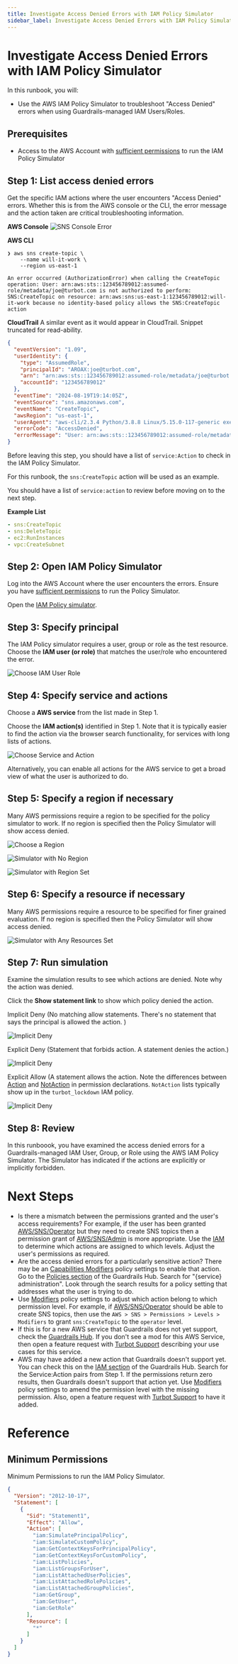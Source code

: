 ```yaml
---
title: Investigate Access Denied Errors with IAM Policy Simulator
sidebar_label: Investigate Access Denied Errors with IAM Policy Simulator
---
```


# Investigate Access Denied Errors with IAM Policy Simulator

In this runbook, you will:

- Use the AWS IAM Policy Simulator to troubleshoot "Access Denied" errors when using Guardrails-managed IAM Users/Roles.

## Prerequisites

- Access to the AWS Account with [sufficient permissions](#minimum-permissions) to run the IAM Policy Simulator

## Step 1:  List access denied errors

Get the specific IAM actions where the user encounters "Access Denied" errors. Whether this is from the AWS console or
the
CLI, the error message and the action taken are critical troubleshooting information.

**AWS Console**
![SNS Console Error](/images/docs/guardrails/runbooks/troubleshooting/investigate-access-denied-errors/aws-console-sns-error.png)

**AWS CLI**

```shell
❯ aws sns create-topic \
    --name will-it-work \
    --region us-east-1 

An error occurred (AuthorizationError) when calling the CreateTopic operation: User: arn:aws:sts::123456789012:assumed-role/metadata/joe@turbot.com is not authorized to perform: SNS:CreateTopic on resource: arn:aws:sns:us-east-1:123456789012:will-it-work because no identity-based policy allows the SNS:CreateTopic action
```

**CloudTrail**
A similar event as it would appear in CloudTrail. Snippet truncated for read-ability.

```json
{
  "eventVersion": "1.09",
  "userIdentity": {
    "type": "AssumedRole",
    "principalId": "AROAX:joe@turbot.com",
    "arn": "arn:aws:sts::123456789012:assumed-role/metadata/joe@turbot.com",
    "accountId": "123456789012"
  },
  "eventTime": "2024-08-19T19:14:05Z",
  "eventSource": "sns.amazonaws.com",
  "eventName": "CreateTopic",
  "awsRegion": "us-east-1",
  "userAgent": "aws-cli/2.3.4 Python/3.8.8 Linux/5.15.0-117-generic exe/x86_64.ubuntu.22 prompt/off command/sns.create-topic",
  "errorCode": "AccessDenied",
  "errorMessage": "User: arn:aws:sts::123456789012:assumed-role/metadata/joe@turbot.com is not authorized to perform: SNS:CreateTopic on resource: arn:aws:sns:us-east-1:123456789012:will-it-work because no identity-based policy allows the SNS:CreateTopic action"
}
```

Before leaving this step, you should have a list of `service:Action` to check in the IAM Policy Simulator.

For this runbook, the `sns:CreateTopic` action will be used as an example.

You should have a list of `service:action` to review before moving on to the next step.

**Example List**

```yaml
- sns:CreateTopic
- sns:DeleteTopic
- ec2:RunInstances
- vpc:CreateSubnet
```

## Step 2: Open IAM Policy Simulator

Log into the AWS Account where the user encounters the errors. Ensure you
have [sufficient permissions](#minimum-permissions) to run the Policy Simulator.

Open the [IAM Policy simulator](https://policysim.aws.amazon.com/home/index.jsp).

## Step 3: Specify principal

The IAM Policy simulator requires a user, group or role as the test resource. Choose the **IAM user (or role)** that
matches the user/role who encountered the error.

![Choose IAM User Role](/images/docs/guardrails/runbooks/troubleshooting/investigate-access-denied-errors/aws-select-iam-user-role.png)

## Step 4: Specify service and actions

Choose a **AWS service** from the list made in Step 1.

Choose the **IAM action(s)** identified in Step 1. Note that it is typically easier to find the action via the browser
search functionality, for services with long lists of actions.

![Choose Service and Action](/images/docs/guardrails/runbooks/troubleshooting/investigate-access-denied-errors/aws-choose-resource-service-action.png)

Alternatively, you can enable all actions for the AWS service to get a broad view of what the user is authorized to do.

## Step 5: Specify a region if necessary

Many AWS permissions require a region to be specified for the policy simulator to work. If no region is specified then
the Policy Simulator will show access denied.

![Choose a Region](/images/docs/guardrails/runbooks/troubleshooting/investigate-access-denied-errors/aws-choose-region.png)

![Simulator with No Region](/images/docs/guardrails/runbooks/troubleshooting/investigate-access-denied-errors/no-aws-no-region-selected.png)

![Simulator with Region Set](/images/docs/guardrails/runbooks/troubleshooting/investigate-access-denied-errors/aws-region-selecteted.png)

## Step 6: Specify a resource if necessary

Many AWS permissions require a resource to be specified for finer grained evaluation. If no region is specified then the
Policy Simulator will show access denied.

![Simulator with Any Resources Set](/images/docs/guardrails/runbooks/troubleshooting/investigate-access-denied-errors/aws-specify-resource.png)

## Step 7: Run simulation

Examine the simulation results to see which actions are denied. Note why the action was denied.

Click the **Show statement link** to show which policy denied the action.

Implicit Deny (No matching allow statements. There's no statement that says the principal is allowed the action. )

![Implicit Deny](/images/docs/guardrails/runbooks/troubleshooting/investigate-access-denied-errors/aws-implicitly-denied.png)

Explicit Deny (Statement that forbids action. A statement denies the action.)

![Implicit Deny](/images/docs/guardrails/runbooks/troubleshooting/investigate-access-denied-errors/aws-explicitly-denied.png)

Explicit Allow (A statement allows the action. Note the differences
between [Action](https://docs.aws.amazon.com/IAM/latest/UserGuide/reference_policies_elements_action.html)
and [NotAction](https://docs.aws.amazon.com/IAM/latest/UserGuide/reference_policies_elements_notaction.html) in
permission declarations. `NotAction` lists typically show up in the `turbot_lockdown` IAM policy.

![Implicit Deny](/images/docs/guardrails/runbooks/troubleshooting/investigate-access-denied-errors/aws-explicitly-allowed.png)

## Step 8: Review

In this runboook, you have examined the access denied errors for a Guardrails-managed IAM User, Group, or Role using the
AWS IAM Policy Simulator. The Simulator has indicated if the actions are explicitly or implicitly forbidden.

# Next Steps

- Is there a mismatch between the permissions granted and the user's access requirements? For example, if the user has
  been granted [AWS/SNS/Operator](https://hub.guardrails.turbot.com/mods/aws/permissions/aws-ssm/ssm/operator) but they
  need to create SNS topics then a permission grant
  of [AWS/SNS/Admin](https://hub.guardrails.turbot.com/mods/aws/permissions/aws-sns/sns/admin) is more appropriate. Use
  the [IAM](https://hub.guardrails.turbot.com/mods/aws/permissions) to determine which actions are assigned to which
  levels. Adjust the user's permissions as required.
- Are the access denied errors for a particularly sensitive action? There may be
  an [Capabilities Modifiers](docs/integrations/aws/permissions#capability-modifier-policies) policy settings to enable
  that action. Go to the [Policies section](https://hub.guardrails.turbot.com/mods/aws/policies) of the Guardrails Hub.
  Search for "{service} administration". Look through the search results for a policy setting that addresses what the
  user is trying to do.
- Use [Modifiers](docs/integrations/aws/permissions#modifiers) policy settings to adjust which action belong to which
  permission level. For example,
  if [AWS/SNS/Operator](https://hub.guardrails.turbot.com/mods/aws/permissions/aws-ssm/ssm/operator) should be able to
  create SNS topics, then use the `AWS > SNS > Permissions > Levels > Modifiers` to grant `sns:CreateTopic` to the
  `operator` level.
- If this is for a new AWS service that Guardrails does not yet support, check
  the [Guardrails Hub](https://hub.guardrails.turbot.com/#mods). If you don't see a mod for this AWS Service, then open
  a feature request with [Turbot Support](mailto:help@turbot.com) describing your use cases for this service.
- AWS may have added a new action that Guardrails doesn't support yet. You can check this on
  the [IAM section](https://hub.guardrails.turbot.com/mods/aws/permissions) of the Guardrails Hub. Search for the
  Service:Action pairs from Step 1. If the permissions return zero results, then Guardrails doesn't support that action
  yet. Use [Modifiers](docs/integrations/aws/permissions#modifiers) policy settings to amend the permission level with
  the missing permission. Also, open a feature request with [Turbot Support](mailto:help@turbot.com) to have it added.

# Reference

## Minimum Permissions

Minimum Permissions to run the IAM Policy Simulator.

```json
{
  "Version": "2012-10-17",
  "Statement": [
    {
      "Sid": "Statement1",
      "Effect": "Allow",
      "Action": [
        "iam:SimulatePrincipalPolicy",
        "iam:SimulateCustomPolicy",
        "iam:GetContextKeysForPrincipalPolicy",
        "iam:GetContextKeysForCustomPolicy",
        "iam:ListPolicies",
        "iam:ListGroupsForUser",
        "iam:ListAttachedUserPolicies",
        "iam:ListAttachedRolePolicies",
        "iam:ListAttachedGroupPolicies",
        "iam:GetGroup",
        "iam:GetUser",
        "iam:GetRole"
      ],
      "Resource": [
        "*"
      ]
    }
  ]
}
```